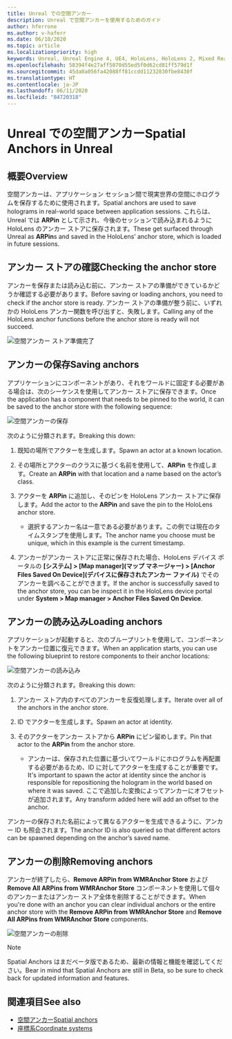 ```yaml
---
title: Unreal での空間アンカー
description: Unreal で空間アンカーを使用するためのガイド
author: hferrone
ms.author: v-haferr
ms.date: 06/10/2020
ms.topic: article
ms.localizationpriority: high
keywords: Unreal, Unreal Engine 4, UE4, HoloLens, HoloLens 2, Mixed Reality, 開発, 機能, ドキュメント, ガイド, ホログラム, 空間アンカー
ms.openlocfilehash: 58394f4e27aff5070d55ed5f0d62cd81ff579d1f
ms.sourcegitcommit: 45da0a056fa42088ff81ccdd11232830fbe8430f
ms.translationtype: HT
ms.contentlocale: ja-JP
ms.lasthandoff: 06/11/2020
ms.locfileid: "84720318"
---
```

# <a name="spatial-anchors-in-unreal"></a><span data-ttu-id="9380e-104">Unreal での空間アンカー</span><span class="sxs-lookup"><span data-stu-id="9380e-104">Spatial Anchors in Unreal</span></span>

## <a name="overview"></a><span data-ttu-id="9380e-105">概要</span><span class="sxs-lookup"><span data-stu-id="9380e-105">Overview</span></span>

<span data-ttu-id="9380e-106">空間アンカーは、アプリケーション セッション間で現実世界の空間にホログラムを保存するために使用されます。</span><span class="sxs-lookup"><span data-stu-id="9380e-106">Spatial anchors are used to save holograms in real-world space between application sessions.</span></span>  <span data-ttu-id="9380e-107">これらは、Unreal では **ARPin** として示され、今後のセッションで読み込まれるように HoloLens のアンカー ストアに保存されます。</span><span class="sxs-lookup"><span data-stu-id="9380e-107">These get surfaced through Unreal as **ARPin**s and saved in the HoloLens’ anchor store, which is loaded in future sessions.</span></span> 

## <a name="checking-the-anchor-store"></a><span data-ttu-id="9380e-108">アンカー ストアの確認</span><span class="sxs-lookup"><span data-stu-id="9380e-108">Checking the anchor store</span></span>

<span data-ttu-id="9380e-109">アンカーを保存または読み込む前に、アンカー ストアの準備ができているかどうか確認する必要があります。</span><span class="sxs-lookup"><span data-stu-id="9380e-109">Before saving or loading anchors, you need to check if the anchor store is ready.</span></span>  <span data-ttu-id="9380e-110">アンカー ストアの準備が整う前に、いずれかの HoloLens アンカー関数を呼び出すと、失敗します。</span><span class="sxs-lookup"><span data-stu-id="9380e-110">Calling any of the HoloLens anchor functions before the anchor store is ready will not succeed.</span></span>  

![空間アンカー ストア準備完了](images/unreal-spatialanchors-store-ready.PNG)

## <a name="saving-anchors"></a><span data-ttu-id="9380e-112">アンカーの保存</span><span class="sxs-lookup"><span data-stu-id="9380e-112">Saving anchors</span></span>

<span data-ttu-id="9380e-113">アプリケーションにコンポーネントがあり、それをワールドに固定する必要がある場合は、次のシーケンスを使用してアンカー ストアに保存できます。</span><span class="sxs-lookup"><span data-stu-id="9380e-113">Once the application has a component that needs to be pinned to the world, it can be saved to the anchor store with the following sequence:</span></span> 

![空間アンカーの保存](images/unreal-spatialanchors-save.PNG)

<span data-ttu-id="9380e-115">次のように分類されます。</span><span class="sxs-lookup"><span data-stu-id="9380e-115">Breaking this down:</span></span>
1. <span data-ttu-id="9380e-116">既知の場所でアクターを生成します。</span><span class="sxs-lookup"><span data-stu-id="9380e-116">Spawn an actor at a known location.</span></span>
2. <span data-ttu-id="9380e-117">その場所とアクターのクラスに基づく名前を使用して、**ARPin** を作成します。</span><span class="sxs-lookup"><span data-stu-id="9380e-117">Create an **ARPin** with that location and a name based on the actor’s class.</span></span> 
3. <span data-ttu-id="9380e-118">アクターを **ARPin** に追加し、そのピンを HoloLens アンカー ストアに保存します。</span><span class="sxs-lookup"><span data-stu-id="9380e-118">Add the actor to the **ARPin** and save the pin to the HoloLens anchor store.</span></span>  
    * <span data-ttu-id="9380e-119">選択するアンカー名は一意である必要があります。この例では現在のタイムスタンプを使用します。</span><span class="sxs-lookup"><span data-stu-id="9380e-119">The anchor name you choose must be unique, which in this example is the current timestamp.</span></span> 

4. <span data-ttu-id="9380e-120">アンカーがアンカー ストアに正常に保存された場合、HoloLens デバイス ポータルの **[システム] > [Map manager]\(マップ マネージャー\) > [Anchor Files Saved On Device]\(デバイスに保存されたアンカー ファイル\)** でそのアンカーを調べることができます。</span><span class="sxs-lookup"><span data-stu-id="9380e-120">If the anchor is successfully saved to the anchor store, you can be inspect it in the HoloLens device portal under **System > Map manager > Anchor Files Saved On Device**.</span></span> 

## <a name="loading-anchors"></a><span data-ttu-id="9380e-121">アンカーの読み込み</span><span class="sxs-lookup"><span data-stu-id="9380e-121">Loading anchors</span></span>

<span data-ttu-id="9380e-122">アプリケーションが起動すると、次のブループリントを使用して、コンポーネントをアンカー位置に復元できます。</span><span class="sxs-lookup"><span data-stu-id="9380e-122">When an application starts, you can use the following blueprint to restore components to their anchor locations:</span></span>

![空間アンカーの読み込み](images/unreal-spatialanchors-load.PNG)

<span data-ttu-id="9380e-124">次のように分類されます。</span><span class="sxs-lookup"><span data-stu-id="9380e-124">Breaking this down:</span></span>
1. <span data-ttu-id="9380e-125">アンカー ストア内のすべてのアンカーを反復処理します。</span><span class="sxs-lookup"><span data-stu-id="9380e-125">Iterate over all of the anchors in the anchor store.</span></span> 
2. <span data-ttu-id="9380e-126">ID でアクターを生成します。</span><span class="sxs-lookup"><span data-stu-id="9380e-126">Spawn an actor at identity.</span></span>
3. <span data-ttu-id="9380e-127">そのアクターをアンカー ストアから **ARPin** にピン留めします。</span><span class="sxs-lookup"><span data-stu-id="9380e-127">Pin that actor to the **ARPin** from the anchor store.</span></span>  

    * <span data-ttu-id="9380e-128">アンカーは、保存された位置に基づいてワールドにホログラムを再配置する必要があるため、ID に対してアクターを生成することが重要です。</span><span class="sxs-lookup"><span data-stu-id="9380e-128">It's important to spawn the actor at identity since the anchor is responsible for repositioning the hologram in the world based on where it was saved.</span></span> <span data-ttu-id="9380e-129">ここで追加した変換によってアンカーにオフセットが追加されます。</span><span class="sxs-lookup"><span data-stu-id="9380e-129">Any transform added here will add an offset to the anchor.</span></span> 

<span data-ttu-id="9380e-130">アンカーの保存された名前によって異なるアクターを生成できるように、アンカー ID も照会されます。</span><span class="sxs-lookup"><span data-stu-id="9380e-130">The anchor ID is also queried so that different actors can be spawned depending on the anchor’s saved name.</span></span> 

## <a name="removing-anchors"></a><span data-ttu-id="9380e-131">アンカーの削除</span><span class="sxs-lookup"><span data-stu-id="9380e-131">Removing anchors</span></span> 

<span data-ttu-id="9380e-132">アンカーが終了したら、**Remove ARPin from WMRAnchor Store** および **Remove All ARPins from WMRAnchor Store** コンポーネントを使用して個々のアンカーまたはアンカー ストア全体を削除することができます。</span><span class="sxs-lookup"><span data-stu-id="9380e-132">When you're done with an anchor you can clear individual anchors or the entire anchor store with the **Remove ARPin from WMRAnchor Store** and **Remove All ARPins from WMRAnchor Store** components.</span></span>

![空間アンカーの削除](images/unreal-spatialanchors-remove.PNG)

> [!NOTE]
> <span data-ttu-id="9380e-134">Spatial Anchors はまだベータ版であるため、最新の情報と機能を確認してください。</span><span class="sxs-lookup"><span data-stu-id="9380e-134">Bear in mind that Spatial Anchors are still in Beta, so be sure to check back for updated information and features.</span></span>

## <a name="see-also"></a><span data-ttu-id="9380e-135">関連項目</span><span class="sxs-lookup"><span data-stu-id="9380e-135">See also</span></span>
* [<span data-ttu-id="9380e-136">空間アンカー</span><span class="sxs-lookup"><span data-stu-id="9380e-136">Spatial anchors</span></span>](spatial-anchors.md)
* [<span data-ttu-id="9380e-137">座標系</span><span class="sxs-lookup"><span data-stu-id="9380e-137">Coordinate systems</span></span>](coordinate-systems.md)
